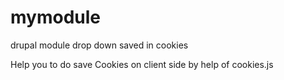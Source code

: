 mymodule
=================================================

drupal module drop down saved in cookies 

Help you to do save Cookies on client side by help of cookies.js


